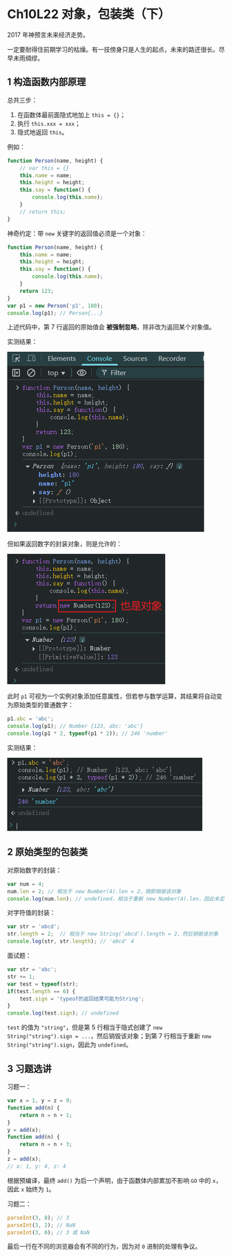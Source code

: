 # Ch10L22 对象，包装类（下）



2017 年神预言未来经济走势。

一定要耐得住前期学习的枯燥。有一技傍身只是人生的起点，未来的路还很长。尽早未雨绸缪。



## 1 构造函数内部原理

总共三步：

1. 在函数体最前面隐式地加上 `this = {}`；
2. 执行 `this.xxx = xxx`；
3. 隐式地返回 `this`。

例如：

```js
function Person(name, height) {
    // var this = {}
    this.name = name;
    this.height = height;
    this.say = function() {
        console.log(this.name);
    }
    // return this;
}
```

神奇约定：带 `new` 关键字的返回值必须是一个对象：

```js
function Person(name, height) {
    this.name = name;
    this.height = height;
    this.say = function() {
        console.log(this.name);
    }
    return 123;
}
var p1 = new Person('p1', 180);
console.log(p1); // Person{...}
```

上述代码中，第 7 行返回的原始值会 **被强制忽略**，除非改为返回某个对象值。

实测结果：

![](../assets/10.1.png)

但如果返回数字的封装对象，则是允许的：

![](../assets/10.3.png)

此时 `p1` 可视为一个实例对象添加任意属性，但若参与数学运算，其结果将自动变为原始类型的普通数字：

```js
p1.abc = 'abc';
console.log(p1); // Number {123, abc: 'abc'}
console.log(p1 * 2, typeof(p1 * 2)); // 246 'number'
```

实测结果：

![](../assets/10.2.png)



## 2 原始类型的包装类

对原始数字的封装：

```js
var num = 4;
num.len = 2; // 相当于 new Number(4).len = 2，随即销毁该对象
console.log(num.len); // undefined，相当于重新 new Number(4).len，因此未定义
```

对字符值的封装：

```js
var str = 'abcd';
str.length = 2;  // 相当于 new String('abcd').length = 2，然后销毁该对象
console.log(str, str.length); // 'abcd' 4
```

面试题：

```js
var str = 'abc';
str += 1;
var test = typeof(str);
if(test.length == 6) {
    test.sign = 'typeof的返回结果可能为String';
}
console.log(test.sign); // undefined
```

`test` 的值为 `"string"`，但是第 5 行相当于隐式创建了 `new String("string").sign = ...`，然后销毁该对象；到第 7 行相当于重新 `new String("string").sign`，因此为 `undefined`。

 

## 3 习题选讲

习题一：

```js
var x = 1, y = z = 0;
function add(n) {
    return n = n + 1;
}
y = add(x);
function add(n) {
    return n = n + 3;
}
z = add(x);
// x: 1, y: 4, z: 4
```

根据预编译，最终 `add()` 为后一个声明，由于函数体内部累加不影响 `GO` 中的 `x`，因此 `x` 始终为 `1`。



习题二：

```js
parseInt(3, 8); // 3
parseInt(3, 2); // NaN
parseInt(3, 0); // 3 或 NaN
```

最后一行在不同的浏览器会有不同的行为，因为对 `0` 进制的处理有争议。

